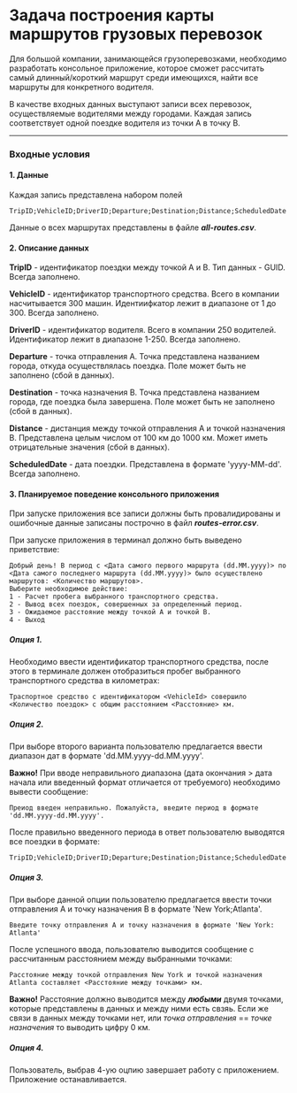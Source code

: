 # Задача построения карты маршрутов грузовых перевозок

Для большой компании, занимающейся грузоперевозками, необходимо разработать консольное приложение, которое сможет рассчитать самый длинный/короткий маршрут среди имеющихся, найти все маршруты для конкретного водителя.

В качестве входных данных выступают записи всех перевозок, осуществляемые водителями между городами.
Каждая запись соответствует одной поездке водителя из точки A в точку B.

---

### Входные условия
 
#### 1. Данные

Каждая запись представлена набором полей

    TripID;VehicleID;DriverID;Departure;Destination;Distance;ScheduledDate
Данные о всех маршрутах представлены в файле **_all-routes.csv_**.

#### 2. Описание данных

**TripID** - идентификатор поездки между точкой A и B. Тип данных - GUID. Всегда заполнено.

**VehicleID** - идентификатор транспортного средства. Всего в компании насчитывается 300 машин. Идентиифкатор лежит в диапазоне от 1 до 300. Всегда заполнено.

**DriverID** - идентификатор водителя. Всего в компании 250 водителей. Идентификатор лежит в диапазоне 1-250. Всегда заполнено.

**Departure** - точка отправления A. Точка представлена названием города, откуда осуществлялась поездка. Поле может быть не заполнено (сбой в данных).

**Destination** - точка назначения B. Точка представлена названием города, где поездка была завершена. Поле может быть не заполнено (сбой в данных).

**Distance** - дистанция между точкой отправления A и точкой назначения B. Представлена целым числом от 100 км до 1000 км. Может иметь отрицательные значения (сбой в данных).

**ScheduledDate** - дата поездки. Представлена в формате 'yyyy-MM-dd'. Всегда заполнено.

#### 3. Планируемое поведение консольного приложения

При запуске приложения все записи должны быть провалидированы и ошибочные данные записаны построчно в файл **_routes-error.csv_**.

При запуске приложения в терминал должно быть выведено приветствие:

    Добрый день! В период с <Дата самого первого маршрута (dd.MM.yyyy)> по <Дата самого последнего маршрута (dd.MM.yyyy)> было осуществлено маршрутов: <Количество маршрутов>.
    Выберите необходимое действие:
    1 - Расчет пробега выбранного транспортного средства.
    2 - Вывод всех поездок, совершенных за определенный период.
    3 - Ожидаемое расстояние между точкой А и точкой B.
    4 - Выход

##### Опция 1.
    
Необходимо ввести идентификатор транспортного средства, после этого в терминале должен отобразиться пробег выбранного транспортного средства в километрах:

    Траспортное средство с идентификатором <VehicleId> совершило <Количество поездок> с общим расстоянием <Расстояние> км.

##### Опция 2.

При выборе второго варианта пользователю предлагается ввести диапазон дат в формате 'dd.MM.yyyy-dd.MM.yyyy'.

**Важно!** При вводе неправильного диапазона (дата окончания > дата начала или введенный формат отличается от требуемого) необходимо вывести сообщение:

    Преиод введен неправильно. Пожалуйста, введите период в формате 'dd.MM.yyyy-dd.MM.yyyy'.

После правильно введенного периода в ответ пользователю выводятся все поездки в формате:

    TripID;VehicleID;DriverID;Departure;Destination;Distance;ScheduledDate

##### Опция 3.

При выборе данной опции пользователю предлагается ввести точки отправления A и точку назначения B в формате 'New York;Atlanta'.

    Введите точку отправления А и точку назначения в формате 'New York: Atlanta'

После успешного ввода, пользователю выводится сообщение с рассчитанным расстоянием между выбранными точками:

    Расстояние между точкой отправления New York и точкой назначения Atlanta составляет <Расстояние между точками> км.

**Важно!** Расстояние должно выводится между **_любыми_** двумя точками, которые представлены в данных и между ними есть свзяь. Если же связи в данных между точками нет, или _точка отправления_ == _точке назначения_ то выводить цифру 0 км.

##### Опция 4.

Пользователь, выбрав 4-ую оцпию завершает работу с приложением. Приложение останавливается.